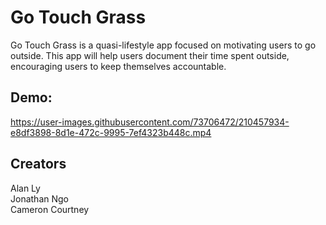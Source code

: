 # Go Touch Grass
Go Touch Grass is a quasi-lifestyle app focused on motivating users to go outside. This app will help users document their time spent outside, encouraging users to keep themselves accountable. 

## Demo: 
https://user-images.githubusercontent.com/73706472/210457934-e8df3898-8d1e-472c-9995-7ef4323b448c.mp4



## Creators
Alan Ly  
Jonathan Ngo  
Cameron Courtney
